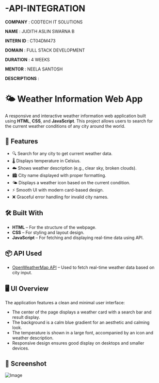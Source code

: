 # -API-INTEGRATION

**COMPANY** : CODTECH IT SOLUTIONS

**NAME** : JUDITH ASLIN SWARNA B

**INTERN ID** : CT04DM473

**DOMAIN** : FULL STACK DEVELOPMENT

**DURATION** : 4 WEEKS

**MENTOR** : NEELA SANTOSH

**DESCRIPTIONS** :
   # 🌤️ Weather Information Web App

A responsive and interactive weather information web application built using **HTML**, **CSS**, and **JavaScript**. This project allows users to search for the current weather conditions of any city around the world.


## 📌 Features

- 🔍 Search for any city to get current weather data.
- 🌡️ Displays temperature in Celsius.
- ☁️ Shows weather description (e.g., clear sky, broken clouds).
- 🏙️ City name displayed with proper formatting.
- 🌤️ Displays a weather icon based on the current condition.
- ⚡ Smooth UI with modern card-based design.
- ❌ Graceful error handling for invalid city names.

## 🛠️ Built With

- **HTML** – For the structure of the webpage.
- **CSS** – For styling and layout design.
- **JavaScript** – For fetching and displaying real-time data using API.

## 📦 API Used

- [OpenWeatherMap API](https://openweathermap.org/api) – Used to fetch real-time weather data based on city input.

## 🖥️ UI Overview

The application features a clean and minimal user interface:

- The center of the page displays a weather card with a search bar and result display.
- The background is a calm blue gradient for an aesthetic and calming look.
- The temperature is shown in a large font, accompanied by an icon and weather description.
- Responsive design ensures good display on desktops and smaller devices.

## 📸 Screenshot

![Image](https://github.com/user-attachments/assets/9f0dba47-31e2-4d5d-9549-a95f8708600d)
